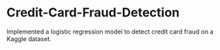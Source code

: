 # Credit-Card-Fraud-Detection
Implemented a logistic regression model to detect credit card fraud on a Kaggle dataset.
